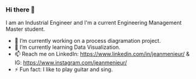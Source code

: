 ### Hi there 👋

I am an Industrial Engineer and I'm a current Engineering Management Master student.

- 🔭 I’m currently working on a process diagramation project.
- 🌱 I’m currently learning Data Visualization.
- 📫 Reach me on LinkedIn: https://www.linkedin.com/in/jeanmenieur/ & IG: https://www.instagram.com/jeanmenieur/
- ⚡ Fun fact: I like to play guitar and sing.
